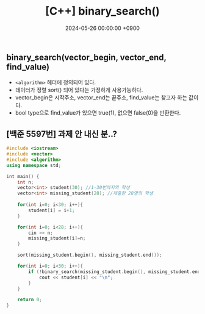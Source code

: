 ﻿---
classes: wide
toc: true
toc_label: "My Table of Contents"
#toc_icon: "cog"
layout: single
title: "[C++] binary_search()"
date: "2024-05-26 00:00:00 +0900"
last_modified_at: "2024-05-26 00:00:00 +0900"
categories:
  - C++
tags:
  - c++
  - baekjoon
author_profile: true
sidebar:
    nav: docs
---

## binary_search(vector_begin, vector_end, find_value)
- `<algorithm>` 헤더에 정의되어 있다.
- 데이터가 정렬 sort() 되어 있다는 가정하게 사용가능하다.
- vector_begin은 시작주소, vector_end는 끝주소, find_value는 찾고자 하는 값이다.
- bool type으로 find_value가 있으면 true(1), 없으면 false(0)을 반환한다.

## [백준 5597번] 과제 안 내신 분..?
```c++
#include <iostream>
#include <vector>
#include <algorithm>
using namespace std;

int main() {
    int n;
    vector<int> student(30); //1-30번까지의 학생
    vector<int> missing_student(28); //제출한 28명의 학생
    
    for(int i=0; i<30; i++){
        student[i] = i+1;
    }

    for(int i=0; i<28; i++){
        cin >> n;
        missing_student[i]=n;
    }

    sort(missing_student.begin(), missing_student.end());

    for(int i=0; i<30; i++){
        if (!binary_search(missing_student.begin(), missing_student.end(), student[i])) {
            cout << student[i] << "\n";
        }
    }

    return 0;
}
```